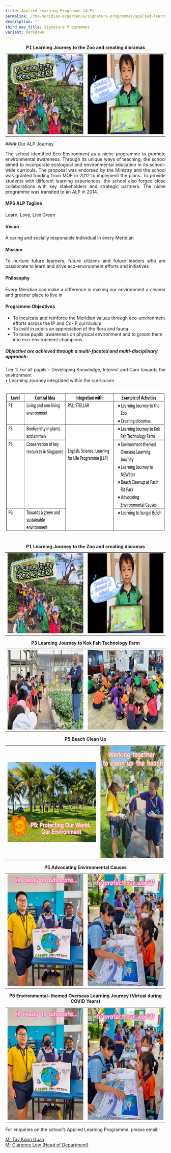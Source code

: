 ```yaml
---
title: Applied Learning Programme (ALP)
permalink: /the-meridian-experience/signature-programmes/applied-learning-programme-alp/
description: ""
third_nav_title: Signature Programmes
variant: markdown
---
```

<table style="width:100%">

  <tbody><tr>
		</tr></tbody><caption><b>P1 Learning Journey to the Zoo and creating dioramas</b></caption>
    <tbody><tr><td><img src="/images/Signature%20Programme/2024%20APL/2024_APL2.png" style="width:350px;height:250px;float:center"></td>
    <td><img src="/images/Signature%20Programme/2024%20APL/2024_APL3.png" style="width:350px;height:250px;float:center"></td>
	</tr>
	
</tbody></table>#### Our ALP Journey

<p align="justify">The school identified Eco-Environment as a niche programme to promote environmental awareness. Through its unique ways of teaching, the school aimed to incorporate ecological and environmental education in its school-wide curricula. The proposal was endorsed by the Ministry and the school was granted funding from MOE in 2012 to implement the plans. To provide students with different learning experiences, the school also forged close collaborations with key stakeholders and strategic partners. The niche programme was transited to an ALP in 2014.</p>

#### MPS ALP Tagline

<p>Learn, Love, Live Green</p>

#### Vision

<p>A caring and socially responsible individual in every Meridian</p>

#### Mission
<p align="justify">To nurture future learners, future citizens and future leaders who are passionate to learn and drive eco-environment efforts and initiatives
</p>

#### Philosophy

<p align="justify">Every Meridian can make a difference in making our environment a cleaner and greener place to live in</p>

#### Programme Objectives

<p align="justify">
</p><ul>
  <li>To inculcate and reinforce the Meridian values through eco-environment efforts across the IP and Co-IP curriculum</li>
  <li>To instil in pupils an appreciation of the flora and fauna  </li>
  <li>To raise pupils’ awareness on physical environment and to groom them into eco-environment champions</li>
</ul>
<p></p>

<h5>Objective are achieved through a multi-faceted and multi-disciplinary approach:</h5>
<p align="justify">Tier 1: For all pupils – Developing Knowledge, Interest and Care towards the environment<br>• Learning Journey integrated within the curriculum</p>

<img src="/images/Signature%20Programme/2024%20APL/2024_APL1.png" style="width:690px;height:455px;float:center">

<br>
<br>

<table style="width:100%">

  <tbody><tr>
		</tr></tbody><caption><b>P1 Learning Journey to the Zoo and creating dioramas</b></caption>
    <tbody><tr><td><img src="/images/Signature%20Programme/2024%20APL/2024_APL2.png" style="width:350px;height:250px;float:center"></td>
    <td><img src="/images/Signature%20Programme/2024%20APL/2024_APL3.png" style="width:350px;height:250px;float:center"></td>
	</tr>
	
</tbody></table>

<table style="width:100%">

  <tbody><tr>
		</tr></tbody><caption><b>P3 Learning Journey to Kok Fah Technology Farm</b></caption>
    <tbody><tr><td><img src="/images/Signature%20Programme/2024%20APL/2024_APL4.png" style="width:350px;height:250px;float:center"></td>
    <td><img src="/images/Signature%20Programme/2024%20APL/2024_APL5.png" style="width:350px;height:250px;float:center"></td>
	</tr>
	
</tbody></table>

<table style="width:100%">

  <tbody><tr>
		</tr></tbody><caption><b>P5 Beach Clean Up</b></caption>
    <tbody><tr><td><img src="/images/Signature%20Programme/2024%20APL/2024_APL6.png" style="width:350px;height:250px;float:center"></td>
    <td><img src="/images/Signature%20Programme/2024%20APL/2024_APL7.png" style="width:250px;height:350px;float:center"></td>
	</tr>
	
</tbody></table>

<table style="width:100%">

  <tbody><tr>
		</tr></tbody><caption><b>P5 Advocating Environmental Causes</b></caption>
    <tbody><tr><td><img src="/images/Signature%20Programme/2024%20APL/2024_APL8.png" style="width:250px;height:350px;float:center"></td>
    <td><img src="/images/Signature%20Programme/2024%20APL/2024_APL9.png" style="width:250px;height:350px;float:center"></td>
	</tr>
	
</tbody></table>

<table style="width:100%">

  <tbody><tr>
		</tr></tbody><caption><b>P5 Environmental-themed Overseas Learning Journey (Virtual during COVID Years)</b></caption>
    <tbody><tr><td><img src="/images/Signature%20Programme/2024%20APL/2024_APL8.png" style="width:250px;height:350px;float:center"></td>
    <td><img src="/images/Signature%20Programme/2024%20APL/2024_APL9.png" style="width:250px;height:350px;float:center"></td>
	</tr>
	
</tbody></table>

<p>For enquiries on the school’s Applied Learning Programme, please email:</p>
<a href="mailto:tay_koon_guan@moe.edu.sg">Mr Tay Koon Guan</a><br>
<a href="mailto:Low_Boon_Khim@moe.edu.sg">Mr Clarence Low (Head of Department)</a>